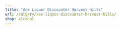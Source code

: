 ```yaml
---
title: "Ace Liquor Discounter Harvest Hills"
url: /calgary/ace-liquor-discounter-harvest-hills/
shop: alcohol
---
```

